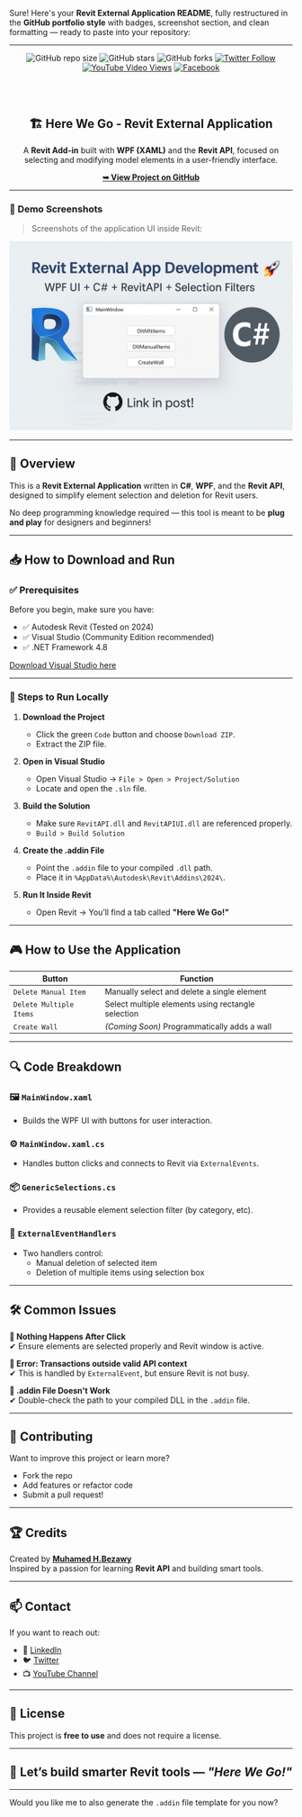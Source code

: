 Sure! Here's your **Revit External Application README**, fully restructured in the **GitHub portfolio style** with badges, screenshot section, and clean formatting — ready to paste into your repository:

---

<div align="center">

![GitHub repo size](https://img.shields.io/github/repo-size/bezawy/Here-We-Go-Revit-App)
![GitHub stars](https://img.shields.io/github/stars/bezawy/Here-We-Go-Revit-App?style=social)
![GitHub forks](https://img.shields.io/github/forks/bezawy/Here-We-Go-Revit-App?style=social)
[![Twitter Follow](https://img.shields.io/twitter/follow/albezawy?style=social)](https://x.com/albezawy)
[![YouTube Video Views](https://img.shields.io/youtube/views/wjqiFCTssTI?style=social)](https://www.youtube.com/@mrbezawy9704)
[![Facebook](https://img.shields.io/badge/Facebook-Connect-blue?style=social)](https://fb.com/albezawy)

<br />
<br />

<h2 align="center">🏗️ Here We Go - Revit External Application</h2>

A **Revit Add-in** built with **WPF (XAML)** and the **Revit API**, focused on selecting and modifying model elements in a user-friendly interface.

<a href="https://github.com/bezawy/Here-We-Go-Revit-App"><strong>➥ View Project on GitHub</strong></a>

</div>

---

### 📸 Demo Screenshots

> Screenshots of the application UI inside Revit:

![HereweGo!- version 1.0 ](./readme-images/Demo.png "Desktop Demo")


---

## 📝 Overview

This is a **Revit External Application** written in **C#**, **WPF**, and the **Revit API**, designed to simplify element selection and deletion for Revit users.

No deep programming knowledge required — this tool is meant to be **plug and play** for designers and beginners!

---

## 📥 How to Download and Run

### ✅ Prerequisites

Before you begin, make sure you have:

- ✅ Autodesk Revit (Tested on 2024)
- ✅ Visual Studio (Community Edition recommended)
- ✅ .NET Framework 4.8

[Download Visual Studio here](https://visualstudio.microsoft.com/)

---

### 🚀 Steps to Run Locally

1. **Download the Project**
    - Click the green `Code` button and choose `Download ZIP`.
    - Extract the ZIP file.

2. **Open in Visual Studio**
    - Open Visual Studio → `File > Open > Project/Solution`
    - Locate and open the `.sln` file.

3. **Build the Solution**
    - Make sure `RevitAPI.dll` and `RevitAPIUI.dll` are referenced properly.
    - `Build > Build Solution`

4. **Create the .addin File**
    - Point the `.addin` file to your compiled `.dll` path.
    - Place it in `%AppData%\Autodesk\Revit\Addins\2024\`.

5. **Run It Inside Revit**
    - Open Revit → You’ll find a tab called **"Here We Go!"**

---

## 🎮 How to Use the Application

| **Button**             | **Function**                                         |
|------------------------|------------------------------------------------------|
| `Delete Manual Item`    | Manually select and delete a single element         |
| `Delete Multiple Items` | Select multiple elements using rectangle selection  |
| `Create Wall`           | *(Coming Soon)* Programmatically adds a wall        |

---

## 🔍 Code Breakdown

### 🖼️ `MainWindow.xaml`
- Builds the WPF UI with buttons for user interaction.

### ⚙️ `MainWindow.xaml.cs`
- Handles button clicks and connects to Revit via `ExternalEvents`.

### 📦 `GenericSelections.cs`
- Provides a reusable element selection filter (by category, etc).

### 🔁 `ExternalEventHandlers`
- Two handlers control:
  - Manual deletion of selected item
  - Deletion of multiple items using selection box

---

## 🛠️ Common Issues

**🔸 Nothing Happens After Click**  
✔ Ensure elements are selected properly and Revit window is active.

**🔸 Error: Transactions outside valid API context**  
✔ This is handled by `ExternalEvent`, but ensure Revit is not busy.

**🔸 .addin File Doesn't Work**  
✔ Double-check the path to your compiled DLL in the `.addin` file.

---

## 🤝 Contributing

Want to improve this project or learn more?

- Fork the repo
- Add features or refactor code
- Submit a pull request!

---

## 🏆 Credits

Created by **[Muhamed H.Bezawy](https://linkedin.com/in/mohamed-h-bezawy)**  
Inspired by a passion for learning **Revit API** and building smart tools.

---

## 📫 Contact

If you want to reach out:

- 📩 [LinkedIn](https://www.linkedin.com/in/mohamed-h-bezawy)
- 🐦 [Twitter](https://x.com/albezawy)
- 📺 [YouTube Channel](https://www.youtube.com/@mrbezawy9704)

---

## 🧾 License

This project is **free to use** and does not require a license.

---

## 🚀 Let’s build smarter Revit tools — *"Here We Go!"*

---

Would you like me to also generate the `.addin` file template for you now?
